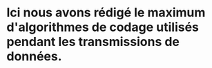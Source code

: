 # Ici nous avons rédigé le maximum d'algorithmes de codage utilisés pendant les transmissions de données.
